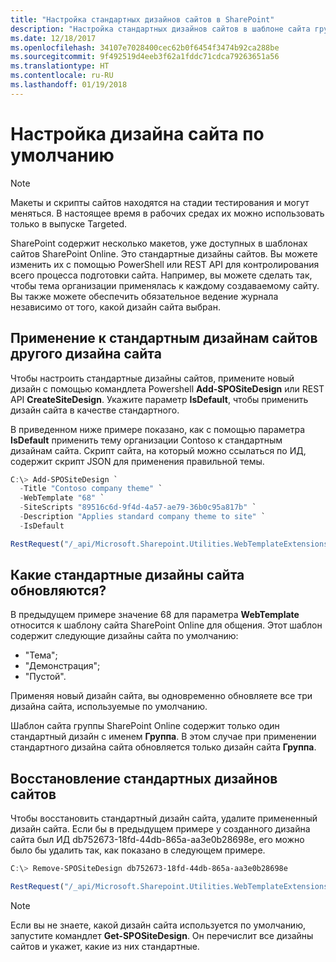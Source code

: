 ```yaml
---
title: "Настройка стандартных дизайнов сайтов в SharePoint"
description: "Настройка стандартных дизайнов сайтов в шаблоне сайта группы или сайта для общения в SharePoint"
ms.date: 12/18/2017
ms.openlocfilehash: 34107e7028400cec62b0f6454f3474b92ca288be
ms.sourcegitcommit: 9f492519d4eeb3f62a1fddc71cdca79263651a56
ms.translationtype: HT
ms.contentlocale: ru-RU
ms.lasthandoff: 01/19/2018
---
```

# <a name="customize-a-default-site-design"></a>Настройка дизайна сайта по умолчанию

> [!NOTE]
> Макеты и скрипты сайтов находятся на стадии тестирования и могут меняться. В настоящее время в рабочих средах их можно использовать только в выпуске Targeted.

SharePoint содержит несколько макетов, уже доступных в шаблонах сайтов SharePoint Online. Это стандартные дизайны сайтов. Вы можете изменить их с помощью PowerShell или REST API для контролирования всего процесса подготовки сайта. Например, вы можете сделать так, чтобы тема организации применялась к каждому создаваемому сайту. Вы также можете обеспечить обязательное ведение журнала независимо от того, какой дизайн сайта выбран.

## <a name="apply-a-site-design-to-the-default-site-designs"></a>Применение к стандартным дизайнам сайтов другого дизайна сайта

Чтобы настроить стандартные дизайны сайтов, примените новый дизайн с помощью командлета Powershell **Add-SPOSiteDesign** или REST API **CreateSiteDesign**. Укажите параметр **IsDefault**, чтобы применить дизайн сайта в качестве стандартного.

В приведенном ниже примере показано, как с помощью параметра **IsDefault** применить тему организации Contoso к стандартным дизайнам сайта. Скрипт сайта, на который можно ссылаться по ИД, содержит скрипт JSON для применения правильной темы.

```powershell
C:\> Add-SPOSiteDesign `
  -Title "Contoso company theme" `
  -WebTemplate "68" `
  -SiteScripts "89516c6d-9f4d-4a57-ae79-36b0c95a817b" `
  -Description "Applies standard company theme to site" `
  -IsDefault
```
```javascript
RestRequest("/_api/Microsoft.Sharepoint.Utilities.WebTemplateExtensions.SiteScriptUtility.CreateSiteDesign", {info:{Title:"Contoso company theme", Description:"Applies standard company theme to site", SiteScriptIds:["89516c6d-9f4d-4a57-ae79-36b0c95a817b"],  WebTemplate:"68", IsDefault: true}});
```

## <a name="which-default-site-designs-are-updated"></a>Какие стандартные дизайны сайта обновляются?

В предыдущем примере значение 68 для параметра **WebTemplate** относится к шаблону сайта SharePoint Online для общения. Этот шаблон содержит следующие дизайны сайта по умолчанию:

- "Тема";
- "Демонстрация";
- "Пустой".

Применяя новый дизайн сайта, вы одновременно обновляете все три дизайна сайта, используемые по умолчанию.

Шаблон сайта группы SharePoint Online содержит только один стандартный дизайн с именем **Группа**. В этом случае при применении стандартного дизайна сайта обновляется только дизайн сайта **Группа**.

## <a name="restoring-the-default-site-designs"></a>Восстановление стандартных дизайнов сайтов

Чтобы восстановить стандартный дизайн сайта, удалите примененный дизайн сайта. Если бы в предыдущем примере у созданного дизайна сайта был ИД db752673-18fd-44db-865a-aa3e0b28698e, его можно было бы удалить так, как показано в следующем примере.

```powershell
C:\> Remove-SPOSiteDesign db752673-18fd-44db-865a-aa3e0b28698e
```
```javascript
RestRequest("/_api/Microsoft.Sharepoint.Utilities.WebTemplateExtensions.SiteScriptUtility.DeleteSiteDesign", {id:"db752673-18fd-44db-865a-aa3e0b28698e"});
```

> [!NOTE]
> Если вы не знаете, какой дизайн сайта используется по умолчанию, запустите командлет **Get-SPOSiteDesign**. Он перечислит все дизайны сайтов и укажет, какие из них стандартные.
